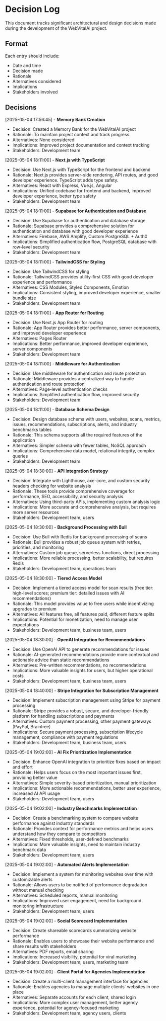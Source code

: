 # Decision Log

This document tracks significant architectural and design decisions made during the development of the WebVitalAI project.

## Format
Each entry should include:
- Date and time
- Decision made
- Rationale
- Alternatives considered
- Implications
- Stakeholders involved

## Decisions

[2025-05-04 17:56:45] - **Memory Bank Creation**
- Decision: Created a Memory Bank for the WebVitalAI project
- Rationale: To maintain project context and track progress
- Alternatives: None considered
- Implications: Improved project documentation and context tracking
- Stakeholders: Development team

[2025-05-04 18:11:00] - **Next.js with TypeScript**
- Decision: Use Next.js with TypeScript for the frontend and backend
- Rationale: Next.js provides server-side rendering, API routes, and good developer experience. TypeScript adds type safety.
- Alternatives: React with Express, Vue.js, Angular
- Implications: Unified codebase for frontend and backend, improved developer experience, better type safety
- Stakeholders: Development team

[2025-05-04 18:11:00] - **Supabase for Authentication and Database**
- Decision: Use Supabase for authentication and database storage
- Rationale: Supabase provides a comprehensive solution for authentication and database with good developer experience
- Alternatives: Firebase, AWS Amplify, Custom PostgreSQL + Auth0
- Implications: Simplified authentication flow, PostgreSQL database with row-level security
- Stakeholders: Development team

[2025-05-04 18:11:00] - **TailwindCSS for Styling**
- Decision: Use TailwindCSS for styling
- Rationale: TailwindCSS provides utility-first CSS with good developer experience and performance
- Alternatives: CSS Modules, Styled Components, Emotion
- Implications: Consistent styling, improved developer experience, smaller bundle size
- Stakeholders: Development team

[2025-05-04 18:11:00] - **App Router for Routing**
- Decision: Use Next.js App Router for routing
- Rationale: App Router provides better performance, server components, and improved developer experience
- Alternatives: Pages Router
- Implications: Better performance, improved developer experience, server components
- Stakeholders: Development team

[2025-05-04 18:11:00] - **Middleware for Authentication**
- Decision: Use middleware for authentication and route protection
- Rationale: Middleware provides a centralized way to handle authentication and route protection
- Alternatives: Page-level authentication checks
- Implications: Simplified authentication flow, improved security
- Stakeholders: Development team

[2025-05-04 18:11:00] - **Database Schema Design**
- Decision: Design database schema with users, websites, scans, metrics, issues, recommendations, subscriptions, alerts, and industry benchmarks tables
- Rationale: This schema supports all the required features of the application
- Alternatives: Simpler schema with fewer tables, NoSQL approach
- Implications: Comprehensive data model, relational integrity, complex queries
- Stakeholders: Development team

[2025-05-04 18:30:00] - **API Integration Strategy**
- Decision: Integrate with Lighthouse, axe-core, and custom security headers checking for website analysis
- Rationale: These tools provide comprehensive coverage for performance, SEO, accessibility, and security analysis
- Alternatives: Using third-party APIs, implementing custom analysis logic
- Implications: More accurate and comprehensive analysis, but requires more server resources
- Stakeholders: Development team, users

[2025-05-04 18:30:00] - **Background Processing with Bull**
- Decision: Use Bull with Redis for background processing of scans
- Rationale: Bull provides a robust job queue system with retries, priorities, and monitoring
- Alternatives: Custom job queue, serverless functions, direct processing
- Implications: More reliable processing, better scalability, but requires Redis
- Stakeholders: Development team, operations team

[2025-05-04 18:30:00] - **Tiered Access Model**
- Decision: Implement a tiered access model for scan results (free tier: high-level scores; premium tier: detailed issues with AI recommendations)
- Rationale: This model provides value to free users while incentivizing upgrades to premium
- Alternatives: All features free, all features paid, different feature splits
- Implications: Potential for monetization, need to manage user expectations
- Stakeholders: Development team, business team, users

[2025-05-04 18:30:00] - **OpenAI Integration for Recommendations**
- Decision: Use OpenAI API to generate recommendations for issues
- Rationale: AI-generated recommendations provide more contextual and actionable advice than static recommendations
- Alternatives: Pre-written recommendations, no recommendations
- Implications: More valuable insights for users, but higher operational costs
- Stakeholders: Development team, business team, users

[2025-05-04 18:40:00] - **Stripe Integration for Subscription Management**
- Decision: Implement subscription management using Stripe for payment processing
- Rationale: Stripe provides a robust, secure, and developer-friendly platform for handling subscriptions and payments
- Alternatives: Custom payment processing, other payment gateways (PayPal, Braintree)
- Implications: Secure payment processing, subscription lifecycle management, compliance with payment regulations
- Stakeholders: Development team, business team, users

[2025-05-04 19:02:00] - **AI Fix Prioritization Implementation**
- Decision: Enhance OpenAI integration to prioritize fixes based on impact and effort
- Rationale: Helps users focus on the most important issues first, providing better value
- Alternatives: Simple severity-based prioritization, manual prioritization
- Implications: More actionable recommendations, better user experience, increased AI API usage
- Stakeholders: Development team, users

[2025-05-04 19:02:00] - **Industry Benchmarks Implementation**
- Decision: Create a benchmarking system to compare website performance against industry standards
- Rationale: Provides context for performance metrics and helps users understand how they compare to competitors
- Alternatives: Fixed thresholds, user-defined benchmarks
- Implications: More valuable insights, need to maintain industry benchmark data
- Stakeholders: Development team, users

[2025-05-04 19:02:00] - **Automated Alerts Implementation**
- Decision: Implement a system for monitoring websites over time with customizable alerts
- Rationale: Allows users to be notified of performance degradation without manual checking
- Alternatives: Scheduled reports, manual monitoring
- Implications: Improved user engagement, need for background monitoring infrastructure
- Stakeholders: Development team, users

[2025-05-04 19:02:00] - **Social Scorecard Implementation**
- Decision: Create shareable scorecards summarizing website performance
- Rationale: Enables users to showcase their website performance and share results with stakeholders
- Alternatives: PDF reports, email sharing
- Implications: Increased visibility, potential for viral marketing
- Stakeholders: Development team, users, marketing team

[2025-05-04 19:02:00] - **Client Portal for Agencies Implementation**
- Decision: Create a multi-client management interface for agencies
- Rationale: Enables agencies to manage multiple clients' websites in one place
- Alternatives: Separate accounts for each client, shared login
- Implications: More complex user management, better agency experience, potential for agency-focused marketing
- Stakeholders: Development team, agency users, clients